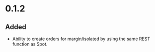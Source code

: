 # 0.1.2

## Added

- Ability to create orders for margin/isolated by using the same REST function as Spot.

